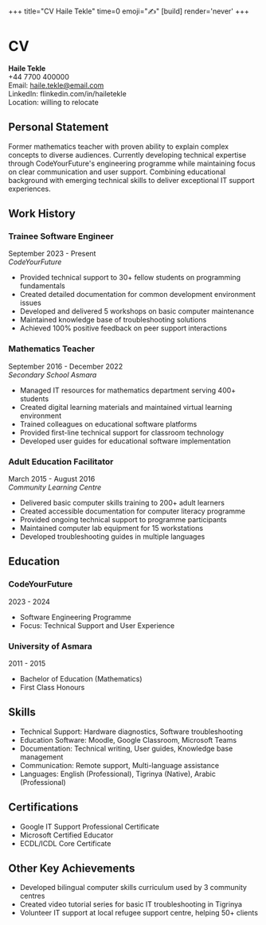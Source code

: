 +++
title="CV Haile Tekle"
time=0
emoji="✍️"
[build]
render='never'
+++

# CV

**Haile Tekle**  
+44 7700 400000  
Email: haile.tekle@email.com  
LinkedIn: flinkedin.com/in/hailetekle  
Location: willing to relocate

## Personal Statement

Former mathematics teacher with proven ability to explain complex concepts to diverse audiences. Currently developing technical expertise through CodeYourFuture's engineering programme while maintaining focus on clear communication and user support. Combining educational background with emerging technical skills to deliver exceptional IT support experiences.

## Work History

### Trainee Software Engineer

September 2023 - Present  
_CodeYourFuture_

- Provided technical support to 30+ fellow students on programming fundamentals
- Created detailed documentation for common development environment issues
- Developed and delivered 5 workshops on basic computer maintenance
- Maintained knowledge base of troubleshooting solutions
- Achieved 100% positive feedback on peer support interactions

### Mathematics Teacher

September 2016 - December 2022  
_Secondary School Asmara_

- Managed IT resources for mathematics department serving 400+ students
- Created digital learning materials and maintained virtual learning environment
- Trained colleagues on educational software platforms
- Provided first-line technical support for classroom technology
- Developed user guides for educational software implementation

### Adult Education Facilitator

March 2015 - August 2016  
_Community Learning Centre_

- Delivered basic computer skills training to 200+ adult learners
- Created accessible documentation for computer literacy programme
- Provided ongoing technical support to programme participants
- Maintained computer lab equipment for 15 workstations
- Developed troubleshooting guides in multiple languages

## Education

### CodeYourFuture

2023 - 2024

- Software Engineering Programme
- Focus: Technical Support and User Experience

### University of Asmara

2011 - 2015

- Bachelor of Education (Mathematics)
- First Class Honours

## Skills

- Technical Support: Hardware diagnostics, Software troubleshooting
- Education Software: Moodle, Google Classroom, Microsoft Teams
- Documentation: Technical writing, User guides, Knowledge base management
- Communication: Remote support, Multi-language assistance
- Languages: English (Professional), Tigrinya (Native), Arabic (Professional)

## Certifications

- Google IT Support Professional Certificate
- Microsoft Certified Educator
- ECDL/ICDL Core Certificate

## Other Key Achievements

- Developed bilingual computer skills curriculum used by 3 community centres
- Created video tutorial series for basic IT troubleshooting in Tigrinya
- Volunteer IT support at local refugee support centre, helping 50+ clients
